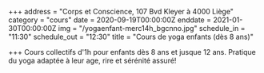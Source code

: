 +++
address = "Corps et Conscience, 107 Bvd Kleyer à 4000 Liège"
category = "cours"
date = 2020-09-19T00:00:00Z
enddate = 2021-01-30T00:00:00Z
img = "/yogaenfant-merc14h_bgcnno.jpg"
schedule_in = "11:30"
schedule_out = "12:30"
title = "Cours de yoga enfants (dès 8 ans)"

+++
Cours collectifs d'1h pour enfants dès 8 ans et jusque 12 ans. Pratique du yoga adaptée à leur age, rire et sérénité assuré!